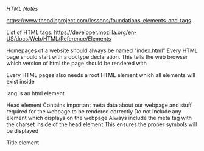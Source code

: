 *HTML Notes*

https://www.theodinproject.com/lessons/foundations-elements-and-tags

List of HTML tags: https://developer.mozilla.org/en-US/docs/Web/HTML/Reference/Elements

Homepages of a website should always be named "index.html"
Every HTML page should start with a doctype declaration. This tells the web browser which version of html the page should be rendered with
    <!DOCTYPE html>

Every HTML pages also needs a root HTML element which all elements will exist inside
<html lang="en">
</html>
    lang is an html element

Head element
    <head>
    Contains important meta data about our webpage and stuff required for the webpage to be rendered correctly
    Do not include any element which displays on the webpage
    Always include the meta tag with the charset inside of the head element
        This ensures the proper symbols will be displayed

Title element
    <title>
    used to give webpages a human-readable title which is displayed in our webpage's browser tab

Body element
    This is where the content will be displayed

VSCode boilerplate shortcut
    Entering '!' on the first line and pressing enter will automatically populate the page with biolerplate information

Paragraph elements can section text into blocks
<p></p>

Header elements can create headings
<h1></h1>

Strong element
<strong></strong>
    bolds text and marks as important

Em element makes text italic

When one element is nested inside of another, the nested element is a child of the element in which its nesting

Comments
<!-- This will not be visible -->
VSCode shortcut: Cmd + /

*Lists
Unordered
<ul>
  <li>Item 1</li>
  <li>Item 2</li>
  <li>Item 3</li>
</ul>

[Links and Images](odin-links-and-images/index.html)
To create a link in HTML we use the anchor element. 
<a></a>
    links require a hypertext reference attribute (href)

Opening links in a new tab
    the target attribute defines where a link will be opened
    target defaults to _self (current tab)
    _blank will open the link in a new window or tab

    The rel attribute describes the relation between the current page and the linked document
        noopener ensures that a link opened in a new tab or wndow cannot interact with or access the original page
    
        noreferrer attribute provies both privacy and security by preventing the new page from knowing where the user came from

        These attributes should always be included to provide security and privacy

Absolute and relative links

Absolute links always contain scheme://domain/path
Relative links are within our own website

Images
Images as displayed using the <img> element
Uses the src attribute to determine the location of the file

Parent Directories
use .. to nativate up a directory

Alt attribute
alt attribute is used to describe an image. It will be used in place of the image if it cannot be loaded.

Image size attributes
Not required
Good for specifying the height and width of a displayed image